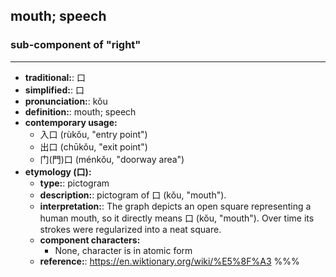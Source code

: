 ## mouth; speech
### sub-component of "right"
---
- **traditional:**: 口
- **simplified:**: 口
- **pronunciation:**: kǒu
- **definition:**: mouth; speech
- **contemporary usage:**
  - 入口 (rùkǒu, "entry point")
  - 出口 (chūkǒu, "exit point")
  - 门(門)口 (ménkǒu, "doorway area")
- **etymology (口):**
  - **type:**: pictogram
  - **description:**: pictogram of 口 (kǒu, "mouth").
  - **interpretation:**: The graph depicts an open square representing a human mouth, so it directly means 口 (kǒu, "mouth"). Over time its strokes were regularized into a neat square.
  - **component characters:**
    - None, character is in atomic form
  - **reference:**: https://en.wiktionary.org/wiki/%E5%8F%A3
%%%
